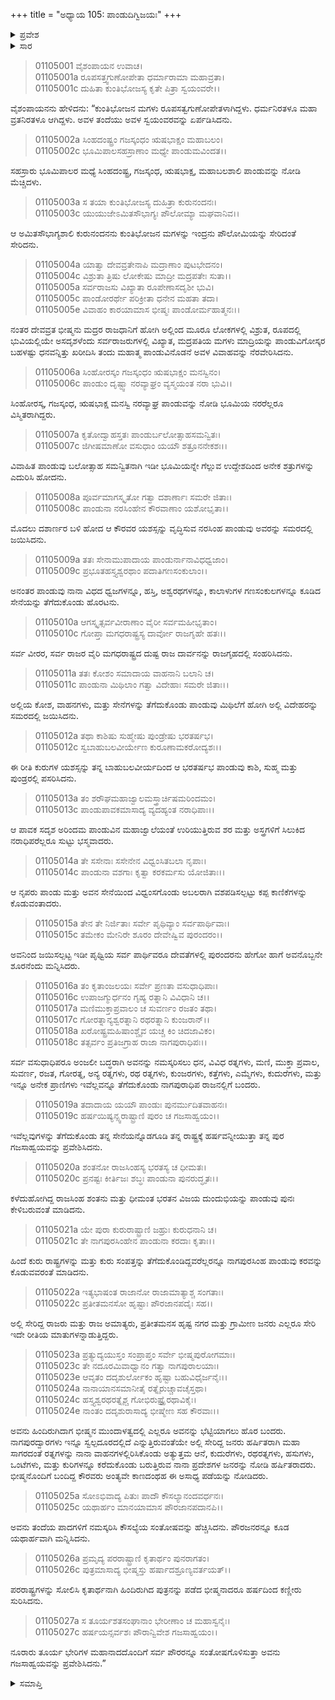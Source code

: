 +++
title = "ಅಧ್ಯಾಯ 105: ಪಾಂಡುದಿಗ್ವಿಜಯಃ"
+++

<details><summary>ಪ್ರವೇಶ</summary>


।।   ಓಂ ಓಂ ನಮೋ ನಾರಾಯಣಾಯ।।   ಶ್ರೀ ವೇದವ್ಯಾಸಾಯ ನಮಃ ।।

ಶ್ರೀ ಕೃಷ್ಣದ್ವೈಪಾಯನ ವೇದವ್ಯಾಸ ವಿರಚಿತ  

**ಶ್ರೀ ಮಹಾಭಾರತ**

**ಆದಿ ಪರ್ವ**

**ಸಂಭವ ಪರ್ವ**

**ಅಧ್ಯಾಯ 105**

</details>


<details><summary>ಸಾರ</summary>

ಸ್ವಯಂವರದಲ್ಲಿ ಕುಂತಿಯು ಪಾಂಡುವನ್ನು ವರಿಸಿದುದು (1-3). ಭೀಷ್ಮನು ಮದ್ರದೇಶದಿಂದ ರಾಜಕುಮಾರಿ ಮಾದ್ರಿಯನ್ನು ಖರೀದಿಸಿ ತಂದು ಪಾಂಡುವಿಗೆ ವಿವಾಹಮಾಡಿಸಿದುದು (3-5). ಪಾಂಡುವಿನ ದಿಗ್ವಿಜಯ (6-27).

</details>


> 01105001 ವೈಶಂಪಾಯನ ಉವಾಚ।  
01105001a ರೂಪಸತ್ತ್ವಗುಣೋಪೇತಾ ಧರ್ಮಾರಾಮಾ ಮಹಾವ್ರತಾ।  
01105001c ದುಹಿತಾ ಕುಂತಿಭೋಜಸ್ಯ ಕೃತೇ ಪಿತ್ರಾ ಸ್ವಯಂವರೇ।।

ವೈಶಂಪಾಯನನು ಹೇಳಿದನು: “ಕುಂತಿಭೋಜನ ಮಗಳು ರೂಪಸತ್ವಗುಣೋಪೇತಳಾಗಿದ್ದಳು. ಧರ್ಮನಿರತಳೂ ಮಹಾ ವ್ರತನಿರತಳೂ ಆಗಿದ್ದಳು. ಅವಳ ತಂದೆಯು ಅವಳ ಸ್ವಯಂವರವನ್ನು ಏರ್ಪಡಿಸಿದನು.

> 01105002a ಸಿಂಹದಂಷ್ಟ್ರಂ ಗಜಸ್ಕಂಧಂ ಋಷಭಾಕ್ಷಂ ಮಹಾಬಲಂ।  
01105002c ಭೂಮಿಪಾಲಸಹಸ್ರಾಣಾಂ ಮಧ್ಯೇ ಪಾಂಡುಮವಿಂದತ।।

ಸಹಸ್ರಾರು ಭೂಮಿಪಾಲರ ಮಧ್ಯೆ ಸಿಂಹದಂಷ್ಟ್ರ, ಗಜಸ್ಕಂಧ, ಋಷಭಾಕ್ಷ, ಮಹಾಬಲಶಾಲಿ ಪಾಂಡುವನ್ನು ನೋಡಿ ಮೆಚ್ಚಿದಳು.

> 01105003a ಸ ತಯಾ ಕುಂತಿಭೋಜಸ್ಯ ದುಹಿತ್ರಾ ಕುರುನಂದನಃ।   
01105003c ಯುಯುಜೇಽಮಿತಸೌಭಾಗ್ಯಃ ಪೌಲೋಮ್ಯಾ ಮಘವಾನಿವ।।

ಆ ಅಮಿತಸೌಭಾಗ್ಯಶಾಲಿ ಕುರುನಂದನನು ಕುಂತಿಭೋಜನ ಮಗಳನ್ನು ಇಂದ್ರನು ಪೌಲೋಮಿಯನ್ನು ಸೇರಿದಂತೆ ಸೇರಿದನು.

> 01105004a ಯಾತ್ವಾ ದೇವವ್ರತೇನಾಪಿ ಮದ್ರಾಣಾಂ ಪುಟಭೇದನಂ।  
01105004c ವಿಶ್ರುತಾ ತ್ರಿಷು ಲೋಕೇಷು ಮಾದ್ರೀ ಮದ್ರಪತೇಃ ಸುತಾ।।   
01105005a ಸರ್ವರಾಜಸು ವಿಖ್ಯಾತಾ ರೂಪೇಣಾಸದೃಶೀ ಭುವಿ।  
01105005c ಪಾಂಡೋರರ್ಥೇ ಪರಿಕ್ರೀತಾ ಧನೇನ ಮಹತಾ ತದಾ।  
01105005e ವಿವಾಹಂ ಕಾರಯಾಮಾಸ ಭೀಷ್ಮಃ ಪಾಂಡೋರ್ಮಹಾತ್ಮನಃ।।

ನಂತರ ದೇವವ್ರತ ಭೀಷ್ಮನು ಮದ್ರರ ರಾಜಧಾನಿಗೆ ಹೋಗಿ ಅಲ್ಲಿಂದ ಮೂರೂ ಲೋಕಗಳಲ್ಲಿ ವಿಶ್ರುತ, ರೂಪದಲ್ಲಿ ಭುವಿಯಲ್ಲಿಯೇ ಅಸದೃಶಳೆಂದು ಸರ್ವರಾಜರುಗಳಲ್ಲಿ ವಿಖ್ಯಾತ, ಮದ್ರಪತಿಯ ಮಗಳು ಮಾದ್ರಿಯನ್ನು ಪಾಂಡುವಿಗೋಸ್ಕರ ಬಹಳಷ್ಟು ಧನವನ್ನಿತ್ತು ಖರೀದಿಸಿ ತಂದು ಮಹಾತ್ಮ ಪಾಂಡುವಿನೊಡನೆ ಅವಳ ವಿವಾಹವನ್ನು ನೆರವೇರಿಸಿದನು.

> 01105006a ಸಿಂಹೋರಸ್ಕಂ ಗಜಸ್ಕಂಧಂ ಋಷಭಾಕ್ಷಂ ಮನಸ್ವಿನಂ।  
01105006c ಪಾಂಡುಂ ದೃಷ್ಟ್ವಾ ನರವ್ಯಾಘ್ರಂ ವ್ಯಸ್ಮಯಂತ ನರಾ ಭುವಿ।।

ಸಿಂಹೋರಸ್ಕ, ಗಜಸ್ಕಂಧ, ಋಷಭಾಕ್ಷ ಮನಸ್ವಿ ನರವ್ಯಾಘ್ರ ಪಾಂಡುವನ್ನು ನೋಡಿ ಭೂಮಿಯ ನರರೆಲ್ಲರೂ ವಿಸ್ಮಿತರಾಗಿದ್ದರು.

> 01105007a ಕೃತೋದ್ವಾಹಸ್ತತಃ ಪಾಂಡುರ್ಬಲೋತ್ಸಾಹಸಮನ್ವಿತಃ।   
01105007c ಜಿಗೀಷಮಾಣೋ ವಸುಧಾಂ ಯಯೌ ಶತ್ರೂನನೇಕಶಃ।।

ವಿವಾಹಿತ ಪಾಂಡುವು ಬಲೋತ್ಸಾಹ ಸಮನ್ವಿತನಾಗಿ ಇಡೀ ಭೂಮಿಯನ್ನೇ ಗೆಲ್ಲುವ ಉದ್ದೇಶದಿಂದ ಅನೇಕ ಶತ್ರುಗಳನ್ನು ಎದುರಿಸಿ ಹೋದನು.

> 01105008a ಪೂರ್ವಮಾಗಸ್ಕೃತೋ ಗತ್ವಾ ದಶಾರ್ಣಾಃ ಸಮರೇ ಜಿತಾಃ।  
01105008c ಪಾಂಡುನಾ ನರಸಿಂಹೇನ ಕೌರವಾಣಾಂ ಯಶೋಭೃತಾ।।

ಮೊದಲು ದಶಾರ್ಣರ ಬಳಿ ಹೋದ ಆ ಕೌರವರ ಯಶಸ್ಸನ್ನು ವೃದ್ಧಿಸುವ ನರಸಿಂಹ ಪಾಂಡುವು ಅವರನ್ನು ಸಮರದಲ್ಲಿ ಜಯಿಸಿದನು.

> 01105009a ತತಃ ಸೇನಾಮುಪಾದಾಯ ಪಾಂಡುರ್ನಾನಾವಿಧಧ್ವಜಾಂ।  
01105009c ಪ್ರಭೂತಹಸ್ತ್ಯಶ್ವರಥಾಂ ಪದಾತಿಗಣಸಂಕುಲಾಂ।।

ಅನಂತರ ಪಾಂಡುವು ನಾನಾ ವಿಧದ ಧ್ವಜಗಳನ್ನೂ, ಹಸ್ತಿ, ಅಶ್ವರಥಗಳನ್ನೂ, ಕಾಲಾಳುಗಳ ಗಣಸಂಕುಲಗಳನ್ನೂ ಕೂಡಿದ ಸೇನೆಯನ್ನು ತೆಗೆದುಕೊಂಡು ಹೊರಟನು.

> 01105010a ಆಗಸ್ಕೃತ್ಸರ್ವವೀರಾಣಾಂ ವೈರೀ ಸರ್ವಮಹೀಭೃತಾಂ।  
01105010c ಗೋಪ್ತಾ ಮಗಧರಾಷ್ಟ್ರಸ್ಯ ದಾರ್ವೋ ರಾಜಗೃಹೇ ಹತಃ।।

ಸರ್ವ ವೀರರ, ಸರ್ವ ರಾಜರ ವೈರಿ ಮಗಧರಾಷ್ಟ್ರದ ದುಷ್ಟ ರಾಜ ದಾರ್ವನನ್ನು ರಾಜಗೃಹದಲ್ಲಿ ಸಂಹರಿಸಿದನು.

> 01105011a ತತಃ ಕೋಶಂ ಸಮಾದಾಯ ವಾಹನಾನಿ ಬಲಾನಿ ಚ।  
01105011c ಪಾಂಡುನಾ ಮಿಥಿಲಾಂ ಗತ್ವಾ ವಿದೇಹಾಃ ಸಮರೇ ಜಿತಾಃ।।

ಅಲ್ಲಿಯ ಕೋಶ, ವಾಹನಗಳು, ಮತ್ತು ಸೇನೆಗಳನ್ನು ತೆಗೆದುಕೊಂಡು ಪಾಂಡುವು ಮಿಥಿಲೆಗೆ ಹೋಗಿ ಅಲ್ಲಿ ವಿದೇಹರನ್ನು ಸಮರದಲ್ಲಿ ಜಯಿಸಿದನು.

> 01105012a ತಥಾ ಕಾಶಿಷು ಸುಹ್ಮೇಷು ಪುಂಡ್ರೇಷು ಭರತರ್ಷಭ।  
01105012c ಸ್ವಬಾಹುಬಲವೀರ್ಯೇಣ ಕುರೂಣಾಮಕರೋದ್ಯಶಃ।।

ಈ ರೀತಿ ಕುರುಗಳ ಯಶಸ್ಸನ್ನು ತನ್ನ ಬಾಹುಬಲವೀರ್ಯದಿಂದ ಆ ಭರತರ್ಷಭ ಪಾಂಡುವು ಕಾಶಿ, ಸುಹ್ಮ ಮತ್ತು ಪುಂಡ್ರರಲ್ಲಿ ಪಸರಿಸಿದನು.

> 01105013a ತಂ ಶರೌಘಮಹಾಜ್ವಾಲಮಸ್ತ್ರಾರ್ಚಿಷಮರಿಂದಮಂ।  
01105013c ಪಾಂಡುಪಾವಕಮಾಸಾದ್ಯ ವ್ಯದಹ್ಯಂತ ನರಾಧಿಪಾಃ।।

ಆ ಪಾವಕ ಸದೃಶ ಅರಿಂದಮ ಪಾಂಡುವಿನ ಮಹಾಜ್ವಾಲೆಯಂತೆ ಉರಿಯುತ್ತಿರುವ ಶರ ಮತ್ತು ಅಸ್ತ್ರಗಳಿಗೆ ಸಿಲುಕಿದ ನರಾಧಿಪರೆಲ್ಲರೂ ಸುಟ್ಟು ಭಸ್ಮವಾದರು.

> 01105014a ತೇ ಸಸೇನಾಃ ಸಸೇನೇನ ವಿಧ್ವಂಸಿತಬಲಾ ನೃಪಾಃ।  
01105014c ಪಾಂಡುನಾ ವಶಗಾಃ ಕೃತ್ವಾ ಕರಕರ್ಮಸು ಯೋಜಿತಾಃ।।

ಆ ನೃಪರು ಪಾಂಡು ಮತ್ತು ಅವನ ಸೇನೆಯಿಂದ ವಿಧ್ವಂಸಗೊಂಡು ಅಬಲರಾಗಿ ವಶಪಡಿಸಲ್ಪಟ್ಟು ಕಪ್ಪ ಕಾಣಿಕೆಗಳನ್ನು ಕೊಡುವಂತಾದರು.

> 01105015a ತೇನ ತೇ ನಿರ್ಜಿತಾಃ ಸರ್ವೇ ಪೃಥಿವ್ಯಾಂ ಸರ್ವಪಾರ್ಥಿವಾಃ।  
01105015c ತಮೇಕಂ ಮೇನಿರೇ ಶೂರಂ ದೇವೇಷ್ವಿವ ಪುರಂದರಂ।।

ಅವನಿಂದ ಜಯಿಸಲ್ಪಟ್ಟ ಇಡೀ ಪೃಥ್ವಿಯ ಸರ್ವ ಪಾರ್ಥಿವರೂ ದೇವತೆಗಳಲ್ಲಿ ಪುರಂದರನು ಹೇಗೋ ಹಾಗೆ ಅವನೊಬ್ಬನೇ ಶೂರನೆಂದು ಮನ್ನಿಸಿದರು.

> 01105016a ತಂ ಕೃತಾಂಜಲಯಃ ಸರ್ವೇ ಪ್ರಣತಾ ವಸುಧಾಧಿಪಾಃ।  
01105016c ಉಪಾಜಗ್ಮುರ್ಧನಂ ಗೃಹ್ಯ ರತ್ನಾನಿ ವಿವಿಧಾನಿ ಚ।।  
01105017a ಮಣಿಮುಕ್ತಾಪ್ರವಾಲಂ ಚ ಸುವರ್ಣಂ ರಜತಂ ತಥಾ।  
01105017c ಗೋರತ್ನಾನ್ಯಶ್ವರತ್ನಾನಿ ರಥರತ್ನಾನಿ ಕುಂಜರಾನ್।।  
01105018a ಖರೋಷ್ಟ್ರಮಹಿಷಾಂಶ್ಚೈವ ಯಚ್ಚ ಕಿಂ ಚಿದಜಾವಿಕಂ।  
01105018c ತತ್ಸರ್ವಂ ಪ್ರತಿಜಗ್ರಾಹ ರಾಜಾ ನಾಗಪುರಾಧಿಪಃ।।

ಸರ್ವ ವಸುಧಾಧಿಪರೂ ಅಂಜಲೀ ಬದ್ಧರಾಗಿ ಅವನನ್ನು ನಮಸ್ಕರಿಸಲು ಧನ, ವಿವಿಧ ರತ್ನಗಳು, ಮಣಿ, ಮುಕ್ತಾ ಪ್ರವಾಲ, ಸುವರ್ಣ, ರಜತ, ಗೋರತ್ನ, ಅನ್ಯ ರತ್ನಗಳು, ರಥ ರತ್ನಗಳು, ಕುಂಜರಗಳು, ಕತ್ತೆಗಳು, ಎಮ್ಮೆಗಳು, ಕುದುರೆಗಳು, ಮತ್ತು ಇನ್ನೂ ಅನೇಕ ಪ್ರಾಣಿಗಳು ಇವೆಲ್ಲವನ್ನೂ ತೆಗೆದುಕೊಂಡು ನಾಗಪುರಾಧಿಪ ರಾಜನಲ್ಲಿಗೆ ಬಂದರು.

> 01105019a ತದಾದಾಯ ಯಯೌ ಪಾಂಡುಃ ಪುನರ್ಮುದಿತವಾಹನಃ।  
01105019c ಹರ್ಷಯಿಷ್ಯನ್ಸ್ವರಾಷ್ಟ್ರಾಣಿ ಪುರಂ ಚ ಗಜಸಾಹ್ವಯಂ।।

ಇವೆಲ್ಲವುಗಳನ್ನು ತೆಗೆದುಕೊಂಡು ತನ್ನ ಸೇನೆಯನ್ನೊಡಗೂಡಿ ತನ್ನ ರಾಷ್ಟ್ರಕ್ಕೆ ಹರ್ಷವನ್ನೀಯುತ್ತಾ ತನ್ನ ಪುರ ಗಜಸಾಹ್ವಯವನ್ನು ಪ್ರವೇಶಿಸಿದನು.

> 01105020a ಶಂತನೋ ರಾಜಸಿಂಹಸ್ಯ ಭರತಸ್ಯ ಚ ಧೀಮತಃ।  
01105020c ಪ್ರನಷ್ಟಃ ಕೀರ್ತಿಜಃ ಶಬ್ಧಃ ಪಾಂಡುನಾ ಪುನರುದ್ಧೃತಃ।।

ಕಳೆದುಹೋಗಿದ್ದ ರಾಜಸಿಂಹ ಶಂತನು ಮತ್ತು ಧೀಮಂತ ಭರತನ ವಿಜಯ ದುಂದುಭಿಯನ್ನು ಪಾಂಡುವು ಪುನಃ ಕೇಳಿಬರುವಂತೆ ಮಾಡಿದನು.

> 01105021a ಯೇ ಪುರಾ ಕುರುರಾಷ್ಟ್ರಾಣಿ ಜಹ್ರುಃ ಕುರುಧನಾನಿ ಚ।  
01105021c ತೇ ನಾಗಪುರಸಿಂಹೇನ ಪಾಂಡುನಾ ಕರದಾಃ ಕೃತಾಃ।।

ಹಿಂದೆ ಕುರು ರಾಷ್ಟ್ರಗಳನ್ನು ಮತ್ತು ಕುರು ಸಂಪತ್ತನ್ನು ತೆಗೆದುಕೊಂಡಿದ್ದವರೆಲ್ಲರನ್ನೂ ನಾಗಪುರಸಿಂಹ ಪಾಂಡುವು ಕರವನ್ನು ಕೊಡುವವರಂತೆ ಮಾಡಿದನು.

> 01105022a ಇತ್ಯಭಾಷಂತ ರಾಜಾನೋ ರಾಜಾಮಾತ್ಯಾಶ್ಚ ಸಂಗತಾಃ।  
01105022c ಪ್ರತೀತಮನಸೋ ಹೃಷ್ಟಾಃ ಪೌರಜಾನಪದೈಃ ಸಹ।।

ಅಲ್ಲಿ ಸೇರಿದ್ದ ರಾಜರು ಮತ್ತು ರಾಜ ಅಮಾತ್ಯರು, ಪ್ರತೀತಮನಸ ಹೃಷ್ಟ ನಗರ ಮತ್ತು ಗ್ರಾಮೀಣ ಜನರು ಎಲ್ಲರೂ ಸೇರಿ ಇದೇ ರೀತಿಯ ಮಾತುಗಳನ್ನಾಡುತ್ತಿದ್ದರು.

> 01105023a ಪ್ರತ್ಯುದ್ಯಯುಸ್ತಂ ಸಂಪ್ರಾಪ್ತಂ ಸರ್ವೇ ಭೀಷ್ಮಪುರೋಗಮಾಃ।  
01105023c ತೇ ನದೂರಮಿವಾಧ್ವಾನಂ ಗತ್ವಾ ನಾಗಪುರಾಲಯಾಃ।  
01105023e ಆವೃತಂ ದದೃಶುರ್ಲೋಕಂ ಹೃಷ್ಟಾ ಬಹುವಿಧೈರ್ಜನೈಃ।।  
01105024a ನಾನಾಯಾನಸಮಾನೀತೈ ರತ್ನೈರುಚ್ಚಾವಚೈಸ್ತಥಾ।  
01105024c ಹಸ್ತ್ಯಶ್ವರಥರತ್ನೈಶ್ಚ ಗೋಭಿರುಷ್ಟ್ರೈರಥಾವಿಕೈಃ।  
01105024e ನಾಂತಂ ದದೃಶುರಾಸಾದ್ಯ ಭೀಷ್ಮೇಣ ಸಹ ಕೌರವಾಃ।।

ಅವನು ಹಿಂದಿರುಗಿದಾಗ ಭೀಷ್ಮನ ಮುಂದಾಳತ್ವದಲ್ಲಿ ಎಲ್ಲರೂ ಅವನನ್ನು ಭೆಟ್ಟಿಯಾಗಲು ಹೊರ ಬಂದರು. ನಾಗಪುರದ್ವಾರಗಳು ಇನ್ನೂ ಸ್ವಲ್ಪದೂರದಲ್ಲಿದೆ ಎನ್ನುತ್ತಿರುವಂತೆಯೇ ಅಲ್ಲಿ ಸೇರಿದ್ದ ಜನರು ಹರ್ಷಿತರಾಗಿ ಮಹಾ ಸಾಗರದಂತೆ ರತ್ನಗಳನ್ನು ನಾನಾ ವಾಹನಗಳಲ್ಲಿರಿಸಿಕೊಂಡು ಅತ್ಯುತ್ತಮ ಆನೆ, ಕುದುರೆಗಳು, ರಥರತ್ನಗಳು, ಹಸುಗಳು, ಒಂಟೆಗಳು, ಮತ್ತು ಕುರಿಗಳನ್ನೂ ಕರೆದುಕೊಂಡು ಬರುತ್ತಿರುವ ನಾನಾ ಪ್ರದೇಶಗಳ ಜನರನ್ನು ನೋಡಿ ಹರ್ಷಿತರಾದರು. ಭೀಷ್ಮನೊಂದಿಗೆ ಬಂದಿದ್ದ ಕೌರವರು ಅಂತ್ಯವೇ ಕಾಣದಂಥಹ ಈ ಅಸಾಧ್ಯ ಪಡೆಯನ್ನು ನೋಡಿದರು.

> 01105025a ಸೋಽಭಿವಾದ್ಯ ಪಿತುಃ ಪಾದೌ ಕೌಸಲ್ಯಾನಂದವರ್ಧನಃ।  
01105025c ಯಥಾರ್ಹಂ ಮಾನಯಾಮಾಸ ಪೌರಜಾನಪದಾನಪಿ।।

ಅವನು ತಂದೆಯ ಪಾದಗಳಿಗೆ ನಮಸ್ಕರಿಸಿ ಕೌಸಲ್ಯೆಯ ಸಂತೋಷವನ್ನು ಹೆಚ್ಚಿಸಿದನು. ಪೌರಜನರನ್ನೂ ಕೂಡ ಯಥಾರ್ಹವಾಗಿ ಮನ್ನಿಸಿದನು.

> 01105026a ಪ್ರಮೃದ್ಯ ಪರರಾಷ್ಟ್ರಾಣಿ ಕೃತಾರ್ಥಂ ಪುನರಾಗತಂ।  
01105026c ಪುತ್ರಮಾಸಾದ್ಯ ಭೀಷ್ಮಸ್ತು ಹರ್ಷಾದಶ್ರೂಣ್ಯವರ್ತಯತ್।।

ಪರರಾಷ್ಟ್ರಗಳನ್ನು ಸೋಲಿಸಿ ಕೃತಾರ್ಥನಾಗಿ ಹಿಂದಿರುಗಿದ ಪುತ್ರನನ್ನು ಪಡೆದ ಭೀಷ್ಮನಾದರೂ ಹರ್ಷದಿಂದ ಕಣ್ಣೀರು ಸುರಿಸಿದನು.

> 01105027a ಸ ತೂರ್ಯಶತಸಂಘಾನಾಂ ಭೇರೀಣಾಂ ಚ ಮಹಾಸ್ವನೈಃ।  
01105027c ಹರ್ಷಯನ್ಸರ್ವಶಃ ಪೌರಾನ್ವಿವೇಶ ಗಜಸಾಹ್ವಯಂ।।

ನೂರಾರು ತೂರ್ಯ ಭೇರಿಗಳ ಮಹಾನಾದದೊಂದಿಗೆ ಸರ್ವ ಪೌರರನ್ನೂ ಸಂತೋಷಗೊಳಿಸುತ್ತಾ ಅವನು ಗಜಸಾಹ್ವಯವನ್ನು ಪ್ರವೇಶಿಸಿದನು.”

<details><summary>ಸಮಾಪ್ತಿ</summary>

ಇತಿ ಶ್ರೀ ಮಹಾಭಾರತೇ ಆದಿಪರ್ವಣಿ ಸಂಭವಪರ್ವಣಿ ಪಾಂಡುದಿಗ್ವಿಜಯೇ ಪಂಚಾಧಿಕಶತತಮೋಽಧ್ಯಾಯಃ।।  
ಇದು ಶ್ರೀ ಮಹಾಭಾರತದಲ್ಲಿ ಆದಿಪರ್ವದಲ್ಲಿ ಸಂಭವ ಪರ್ವದಲ್ಲಿ ಪಾಂಡುದಿಗ್ವಿಜಯ ಎನ್ನುವ ನೂರಾಐದನೆಯ ಅಧ್ಯಾಯವು.



</details>

